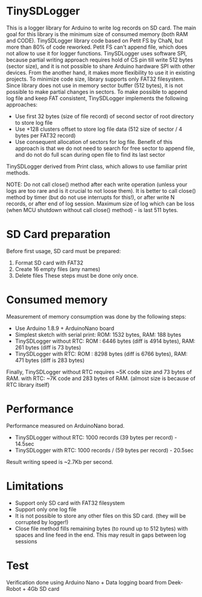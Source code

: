 # TinySDLogger

This is a logger library for Arduino to write log records on SD card. The main goal for this library is the minimum size of consumed memory (both RAM and CODE).
TinySDLogger library code based on Petit FS by ChaN, but more than 80% of code reworked. Petit FS can't append file, which does not allow to use it for logger functions.
TinySDLogger uses software SPI, because partial writing approach requires hold of CS pin till write 512 bytes (sector size), and it is not possible to share Arduino hardware SPI with other devices. From the another hand, it makes more flexibility to use it in existing projects. 
To minimize code size, library supports only FAT32 filesystem.
Since library does not use in memory sector buffer (512 bytes), it is not possible to make partial changes in sectors. To make possible to append log file and keep FAT consistent, TinySDLogger implements the following approaches:
- Use first 32 bytes (size of file record) of second sector of root directory to store log file
- Use +128 clusters offset to store log file data (512 size of sector / 4 bytes per FAT32 record)
- Use consequent allocation of sectors for log file. Benefit of this approach is that we do not need to search for free sector to append file, and do not do full scan during open file to find its last sector 

TinySDLogger derived from Print class, which allows to use familiar print methods.

NOTE: Do not call close() method after each write operation (unless your logs are too rare and is it crucial to not loose them).
It is better to call close() method by timer (but do not use interrupts for this!), or after write N records, or after end of log session.
Maximum size of log which can be loss (when MCU shutdown without call close() method) - is last 511 bytes. 

# SD Card preparation
Before first usage, SD card must be prepared:
1. Format SD card with FAT32
2. Create 16 empty files (any names)
3. Delete files
These steps must be done only once.

# Consumed memory
Measurement of memory consumption was done by the following steps:
- Use Arduino 1.8.9 + ArduinoNano board
- Simplest sketch with serial print: ROM: 1532 bytes, RAM: 188 bytes
- TinySDLogger without RTC: ROM : 6446 bytes (diff is 4914 bytes), RAM: 261 bytes (diff is 73 bytes)
- TinySDLogger with RTC: ROM : 8298 bytes (diff is 6766 bytes), RAM: 471 bytes (diff is 283 bytes)

Finally, TinySDLogger without RTC requires ~5K code size and 73 bytes of RAM.
with RTC: ~7K code and 283 bytes of RAM. (almost size is because of RTC library itself)

# Performance
Performance measured on ArduinoNano borad.
- TinySDLogger without RTC: 1000 records (39 bytes per record) - 14.5sec
- TinySDLogger with RTC: 1000 records / (59 bytes per record) - 20.5sec

Result writing speed is ~2.7Kb per second.

# Limitations
- Support only SD card with FAT32 filesystem
- Support only one log file
- It is not possible to store any other files on this SD card. (they will be corrupted by logger!)
- Close file method fills remaining bytes (to round up to 512 bytes) with spaces and line feed in the end. This may result in gaps between log sessions

# Test
Verification done using Arduino Nano + Data logging board from Deek-Robot + 4Gb SD card
